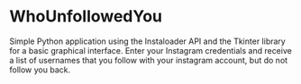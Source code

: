 # WhoUnfollowedYou
Simple Python application using the Instaloader API and the Tkinter library for a basic graphical interface. Enter your
Instagram credentials and receive a list of usernames that you follow with your instagram account, but do  not 
follow you back. 
